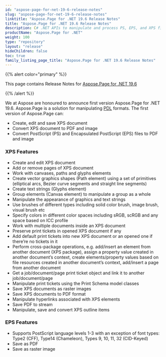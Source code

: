 ```yaml
---
id: "aspose-page-for-net-19-6-release-notes"
slug: "aspose-page-for-net-19-6-release-notes"
linktitle: "Aspose.Page for .NET 19.6 Release Notes"
title: "Aspose.Page for .NET 19.6 Release Notes"
description: C# .NET APIs to manipulate and process PS, EPS, and XPS files. This page contains new Aspose.Page for .NET features, enhancement, and bug fixes in 2019, version 19.6.
productName: "Aspose.Page for .NET"
weight: 100
type: "repository"
layout: "release"
hideChildren: false
toc: true
family_listing_page_title: "Aspose.Page for .NET 19.6 Release Notes"
---
```


{{% alert color="primary" %}} 

This page contains Release Notes for [Aspose.Page for .NET 19.6](https://www.nuget.org/packages/Aspose.Page/19.6.0)

{{% /alert %}} 

We at Aspose are honoured to announce first version Aspose.Page for .NET 19.6. Aspose.Page is a solution for manipulating [PDL](https://en.wikipedia.org/wiki/Page_description_language) formats. The first version of Aspose.Page can:

- Create, edit and save XPS document
- Convert XPS document to PDF and image
- Convert PostScript (PS) and Encapsulated PostScript (EPS) files to PDF and image
### **XPS Features**
- Create and edit XPS document
- Add or remove pages of XPS document
- Work with canvases, paths and glyphs elements
- Create vector graphics shapes (Path element) using a set of primitives (elliptical arcs, Bezier curve segments and straight line segments)
- Create text strings (Glyphs element)
- Group elements (Canvas element) to manipulate a group as a whole
- Manipulate the appearance of graphics and text strings
- Use brushes of different types including solid color brush, image brush, visual brush etc
- Specify colors in different color spaces including sRGB, scRGB and any space based on ICC profile
- Work with multiple documents inside an XPS document
- Preserve print tickets in opened XPS document if any
- Add default print tickets into new XPS document or an opened one if there’re no tickets in it
- Perform cross-package operations, e.g. add/insert an element from another document (XPS package), assign a property value created in another document’s context, create elements/property values based on file resources created in another document’s context, add/insert a page from another document
- Get a job/document/page print ticket object and link it to another job/document/page
- Manipulate print tickets using the Print Schema model classes
- Save XPS documents as raster images
- Save XPS documents to PDF format
- Manipulate hyperlinks associated with XPS elements
- Save PDF to stream
- Manipulate, save and convert XPS outline items
### **EPS Features**
- Supports PostScript language levels 1-3 with an exception of font types: Type2 (CFF), Type14 (Chameleon), Types 9, 10, 11, 32 (CID-Keyed)
- Save as PDF
- Save as raster image
